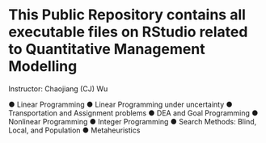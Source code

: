 # This Public Repository contains all executable files on RStudio related to Quantitative Management Modelling
Instructor: Chaojiang (CJ) Wu

● Linear Programming
● Linear Programming under uncertainty
● Transportation and Assignment problems
● DEA and Goal Programming
● Nonlinear Programming
● Integer Programming
● Search Methods: Blind, Local, and Population
● Metaheuristics
